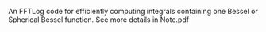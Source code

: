 An FFTLog code for efficiently computing integrals containing one Bessel or Spherical Bessel function. See more details in Note.pdf
